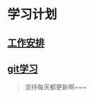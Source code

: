 学习计划
====
[工作安排](https://github.com/AbandonedDrama/nodeJS-study/blob/master/work.js)
---
[git学习](https://github.com/AbandonedDrama/nodeJS-study/blob/master/gitStudy.js)
---
>坚持每天都更新啊~~~
